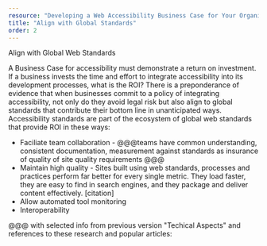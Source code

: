 ```yaml
---
resource: "Developing a Web Accessibility Business Case for Your Organization"
title: "Align with Global Standards"
order: 2
---
```


Align with Global Web Standards

A Business Case for accessibility must demonstrate a return on investment. If a business invests the time and effort to integrate accessibility into its development processes, what is the ROI?  There is a preponderance of evidence that when businesses commit to a policy of integrating accessibility, not only do they avoid legal risk but also align to global standards that contribute their bottom line in unanticipated ways. Accessibility standards are part of the ecosystem of global web standards that provide ROI in these ways:

* Faciliate team collaboration -  @@@teams have  common understanding, consistent documentation, measurement against standards as insurance of  quality  of site quality requirements @@@ 
* Maintain high quality -  Sites built using web standards, processes and practices perform far better for every single metric. They load faster, they are easy to find in search engines, and they package and deliver content effectively. [citation]
* Allow automated tool monitoring
* Interoperability

@@@ with selected info from previous version "Techical Aspects" and references to these research and popular articles:


